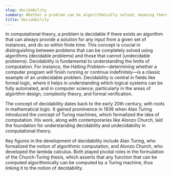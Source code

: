 ```yaml
---
slug: decidability
summary: Whether a problem can be algorithmically solved, meaning there exists a clear procedure (algorithm) that will determine a yes-or-no answer for any given input within a finite amount of time.
title: Decidability
---
```


In computational theory, a problem is decidable if there exists an algorithm that can always provide a solution for any input from a given set of instances, and do so within finite time. This concept is crucial in distinguishing between problems that can be completely solved using algorithms (decidable problems) and those that cannot (undecidable problems). Decidability is fundamental to understanding the limits of computation. For instance, the Halting Problem—determining whether a computer program will finish running or continue indefinitely—is a classic example of an undecidable problem. Decidability is central in fields like formal logic, where it helps in understanding which logical systems can be fully automated, and in computer science, particularly in the areas of algorithm design, complexity theory, and formal verification.

The concept of decidability dates back to the early 20th century, with roots in mathematical logic. It gained prominence in 1936 when Alan Turing introduced the concept of Turing machines, which formalized the idea of computation. His work, along with contemporaries like Alonzo Church, laid the foundation for understanding decidability and undecidability in computational theory.

Key figures in the development of decidability include Alan Turing, who formalized the notion of algorithmic computation, and Alonzo Church, who developed the lambda calculus. Both played pivotal roles in the formulation of the Church-Turing thesis, which asserts that any function that can be computed algorithmically can be computed by a Turing machine, thus linking it to the notion of decidability.